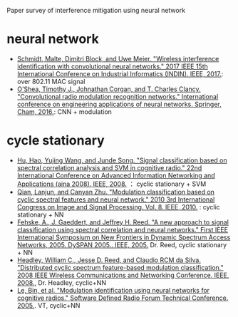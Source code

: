 Paper survey of interference mitigation using neural network


# neural network

* [Schmidt, Malte, Dimitri Block, and Uwe Meier. "Wireless interference identification with convolutional neural networks." 2017 IEEE 15th International Conference on Industrial Informatics (INDIN). IEEE, 2017.](): over 802.11 MAC signal   
* [O’Shea, Timothy J., Johnathan Corgan, and T. Charles Clancy. "Convolutional radio modulation recognition networks." International conference on engineering applications of neural networks. Springer, Cham, 2016.](): CNN + modulation


# cycle stationary
* [Hu, Hao, Yujing Wang, and Junde Song. "Signal classification based on spectral correlation analysis and SVM in cognitive radio." 22nd International Conference on Advanced Information Networking and Applications (aina 2008). IEEE, 2008.]() ： cyclic stationary + SVM  
* [Qian, Lanjun, and Canyan Zhu. "Modulation classification based on cyclic spectral features and neural network." 2010 3rd International Congress on Image and Signal Processing. Vol. 8. IEEE, 2010.]() : cyclic stationary + NN  
* [Fehske, A., J. Gaeddert, and Jeffrey H. Reed. "A new approach to signal classification using spectral correlation and neural networks." First IEEE International Symposium on New Frontiers in Dynamic Spectrum Access Networks, 2005. DySPAN 2005.. IEEE, 2005.]() Dr. Reed,  cyclic stationary + NN   
* [Headley, William C., Jesse D. Reed, and Claudio RCM da Silva. "Distributed cyclic spectrum feature-based modulation classification." 2008 IEEE Wireless Communications and Networking Conference. IEEE, 2008.](), Dr. Headley, cyclic+NN
* [Le, Bin, et al. "Modulation identification using neural networks for cognitive radios." Software Defined Radio Forum Technical Conference. 2005.](). VT, cyclic+NN
